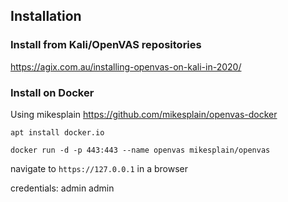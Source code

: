 ## Installation

### Install from Kali/OpenVAS repositories
https://agix.com.au/installing-openvas-on-kali-in-2020/

### Install on Docker 
Using mikesplain
https://github.com/mikesplain/openvas-docker

`apt install docker.io`

`docker run -d -p 443:443 --name openvas mikesplain/openvas`

navigate to `https://127.0.0.1` in a browser

credentials: 
admin
admin

